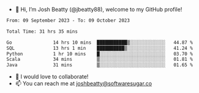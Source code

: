 - 👋 Hi, I’m Josh Beatty (@jbeatty88), welcome to my GitHub profile!

<!--START_SECTION:waka-->

```txt
From: 09 September 2023 - To: 09 October 2023

Total Time: 31 hrs 35 mins

Go               14 hrs 10 mins  ███████████▒░░░░░░░░░░░░░   44.87 %
SQL              13 hrs 1 min    ██████████▒░░░░░░░░░░░░░░   41.24 %
Python           1 hr 10 mins    █░░░░░░░░░░░░░░░░░░░░░░░░   03.70 %
Scala            34 mins         ▒░░░░░░░░░░░░░░░░░░░░░░░░   01.81 %
Java             31 mins         ▒░░░░░░░░░░░░░░░░░░░░░░░░   01.65 %
```

<!--END_SECTION:waka-->

- 💞️ I would love to collaborate!
- 📫 You can reach me at joshbeatty@softwaresugar.co

<!---
jbeatty88/jbeatty88 is a ✨ special ✨ repository because its `README.md` (this file) appears on your GitHub profile.
You can click the Preview link to take a look at your changes.
--->
